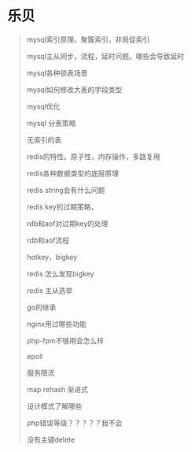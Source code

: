# 乐贝

> mysql索引原理。聚簇索引，非局促索引
>
> mysql主从同步，流程，延时问题。哪些会导致延时
>
> mysql各种锁表场景
>
> mysql如何修改大表的字段类型
>
> mysql优化
>
> mysql 分表策略
>
> 无索引的表
>
> redis的特性。原子性，内存操作，多路复用
>
> redis各种数据类型的底层原理
>
> redis string会有什么问题
>
> redis key的过期策略，
>
> rdb和aof对过期key的处理
>
> rdb和aof流程
>
> hotkey，bigkey
>
> redis 怎么发现bigkey
>
> redis 主从选举
>
> go的继承
>
> nginx用过哪些功能
>
> php-fpm不够用会怎么样
>
> epoll
>
> 服务限流
>
> map   rehash  渐进式
>
> 设计模式了解哪些
>
> php错误等级？？？？？我不会
>
> 没有主键delete



